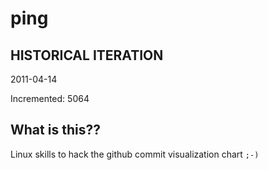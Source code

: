 # ping

## HISTORICAL ITERATION
2011-04-14

Incremented: 5064

## What is this?? 
Linux skills to hack the github commit visualization chart `;-)`
